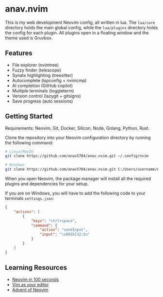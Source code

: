 # anav.nvim

This is my web development Neovim config, all written in lua. The `lua/core` directory holds the main global config, while the `lua/plugins` directory holds the config for each plugin. All plugins open in a floating window and the theme used is Gruvbox.

## Features

- File explorer (nvimtree)
- Fuzzy finder (telescope)
- Synatx highlighting (treesitter)
- Autocomplete (lspconfig + nvimcmp)
- AI completion (GitHub copilot)
- Multiple terminals (toggleterm)
- Version control (lazygit + gitsigns)
- Save progress (auto sessions)

## Getting Started

Requirements: Neovim, Git, Docker, Silicon, Node, Golang, Python, Rust.

Clone the repository into your Neovim configuration directory by running the following command:

```bash
# Linux/MacOS
git clone https://github.com/anav5704/anav.nvim.git ~/.config/nvim

# Windows
git clone https://github.com/anav5704/anav.nvim.git C:/Users/username/AppData/Local/nvim
```
When you open Neovim, the package manager will install all the required plugins and dependencies for your setup.

If you are on Windows, you will have to add the following code to your terminals `settings.json`:

```json
{
    "actions": [
        {
            "keys": "ctrl+space",
            "command": {
                "action": "sendInput",
                "input": "\u001b[32;5u"
            }
        }
    ]
}
```
## Learning Resources

- [Neovim in 100 seconds](https://youtu.be/c4OyfL5o7DU)
- [Vim as your editor](https://youtube.com/playlist?list=PLm323Lc7iSW_wuxqmKx_xxNtJC_hJbQ7R)
- [Advent of Neovim](https://youtube.com/playlist?list=PLep05UYkc6wTyBe7kPjQFWVXTlhKeQejM)


